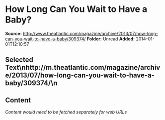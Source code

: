# How Long Can You Wait to Have a Baby?

**Source:** http://www.theatlantic.com/magazine/archive/2013/07/how-long-can-you-wait-to-have-a-baby/309374/
**Folder:** Unread
**Added:** 2014-01-01T12:10:57


## Selected Text\nhttp://m.theatlantic.com/magazine/archive/2013/07/how-long-can-you-wait-to-have-a-baby/309374/\n

## Content
*Content would need to be fetched separately for web URLs*
